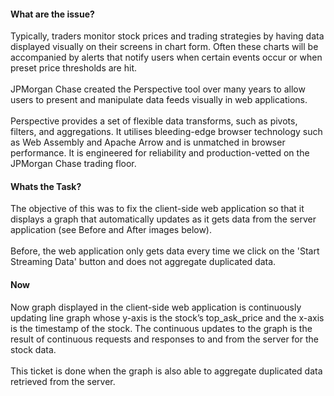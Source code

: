 <h4>What are the issue?</h4>
Typically, traders monitor stock prices and trading strategies by having data displayed visually on their screens in chart form. Often
these charts will be accompanied by alerts that notify users when certain events occur or when preset price thresholds are hit.<br>
<br>
JPMorgan Chase created the Perspective tool over many years to allow users to present and manipulate data feeds visually in web
applications.<br>
<br>
Perspective provides a set of flexible data transforms, such as pivots, filters, and aggregations. It utilises bleeding-edge browser
technology such as Web Assembly and Apache Arrow and is unmatched in browser performance. It is engineered for reliability and
production-vetted on the JPMorgan Chase trading floor.

<h4>Whats the Task?</h4>
The objective of this was to fix the client-side web application so that it displays a graph that automatically updates as it
gets data from the server application (see Before and After images below).<br>
<br>
Before, the web application only gets data every time we
click on the 'Start Streaming Data' button and does not aggregate duplicated data.

<h4>Now</h4>
Now graph displayed in the client-side web application is continuously updating line graph whose y-axis
is the stock’s top_ask_price and the x-axis is the timestamp of the stock.
The continuous updates to the graph is the
result of continuous requests and responses to and from the server for the stock data.<br>
<br>
This ticket is done when the graph is also able to aggregate duplicated data retrieved from the server.
